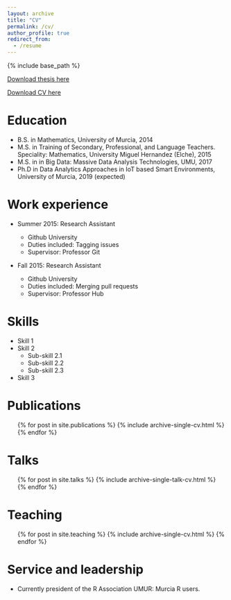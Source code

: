 ```yaml
---
layout: archive
title: "CV"
permalink: /cv/
author_profile: true
redirect_from:
  - /resume
---
```


{% include base_path %}


[Download thesis here](http://auroragonzalez.github.io/files/20190915memoirthesis)


[Download CV here](http://auroragonzalez.github.io/files/AGVcv.pdf)

Education
======
* B.S. in Mathematics, University of Murcia, 2014
* M.S. in Training of Secondary, Professional, and Language Teachers. Speciality: Mathematics, University Miguel Hernandez (Elche), 2015
* M.S. in in Big Data: Massive Data Analysis Technologies, UMU, 2017
* Ph.D in Data Analytics Approaches in IoT based Smart Environments, University of Murcia, 2019 (expected)

Work experience
======
* Summer 2015: Research Assistant
  * Github University
  * Duties included: Tagging issues
  * Supervisor: Professor Git

* Fall 2015: Research Assistant
  * Github University
  * Duties included: Merging pull requests
  * Supervisor: Professor Hub
  
Skills
======
* Skill 1
* Skill 2
  * Sub-skill 2.1
  * Sub-skill 2.2
  * Sub-skill 2.3
* Skill 3

Publications
======
  <ul>{% for post in site.publications %}
    {% include archive-single-cv.html %}
  {% endfor %}</ul>
  
Talks
======
  <ul>{% for post in site.talks %}
    {% include archive-single-talk-cv.html %}
  {% endfor %}</ul>
  
Teaching
======
  <ul>{% for post in site.teaching %}
    {% include archive-single-cv.html %}
  {% endfor %}</ul>
  
Service and leadership
======
* Currently president of the R Association UMUR: Murcia R users.
